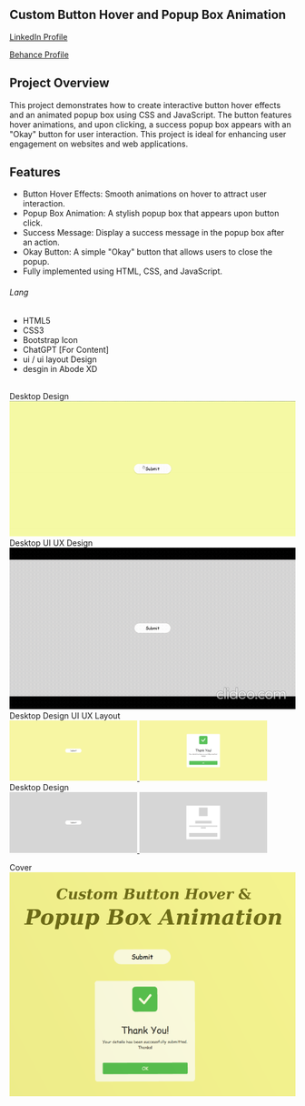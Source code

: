 ## Custom Button Hover and Popup Box Animation
<a href="https://www.linkedin.com/in/dharmendraverma95/" target="_blank">LinkedIn Profile </a>

<a href="https://www.behance.net/dhirukumar" target="_blank">Behance Profile </a>

## Project Overview

This project demonstrates how to create interactive button hover effects and an animated popup box using CSS and JavaScript. The button features hover animations, and upon clicking, a success popup box appears with an "Okay" button for user interaction. This project is ideal for enhancing user engagement on websites and web applications.

## Features
- Button Hover Effects: Smooth animations on hover to attract user interaction.
- Popup Box Animation: A stylish popup box that appears upon button click.
- Success Message: Display a success message in the popup box after an action.
- Okay Button: A simple "Okay" button that allows users to close the popup.
- Fully implemented using HTML, CSS, and JavaScript.
  

###### Lang
<ul>
  <li>HTML5</li>
  <li>CSS3</li>
  <li>Bootstrap Icon</li>
  <li>ChatGPT [For Content]</li>
  <li>ui / ui layout Design</li>
  <li>desgin in Abode XD</li>
</ul>


<br>
<span>Desktop Design</span><br/>
<a href="https://www.behance.net/gallery/223014889/Custom-Button-Hover-and-Popup-Box-Animation" target="_blank" >
<img src="./img/popUpBoxAnimation.gif" width="575px"/>
</a>

<br>
<span>Desktop UI UX Design</span><br/>
<a href="https://www.behance.net/gallery/223014889/Custom-Button-Hover-and-Popup-Box-Animation" target="_blank" >
<img src="./img/popUpBoxUIUXLayoutAnimation.gif" width="575px"/>
</a>
<br />
<span>Desktop Design UI UX Layout</span><br/>
<a href="https://www.behance.net/gallery/223014889/Custom-Button-Hover-and-Popup-Box-Animation" target="_blank" >
<img src="./img/popUpButton.png" width="225px"/>
<img src="./img/popUpBox.png" width="225px"/>
</a>
<br />
<span>Desktop Design</span><br/>
<a href="https://www.behance.net/gallery/223014889/Custom-Button-Hover-and-Popup-Box-Animation" target="_blank" >
<img src="./img/popUpButtonUIUXLayout.png" width="225px"/>
<img src="./img/popUpBoxUIUXLayout.png" width="225px"/>
</a>

<span>Cover</span><br/>
<a href="https://www.behance.net/gallery/223014889/Custom-Button-Hover-and-Popup-Box-Animation" target="_blank" >
<img src="./img/cover.png" width="575px"/>
</a>